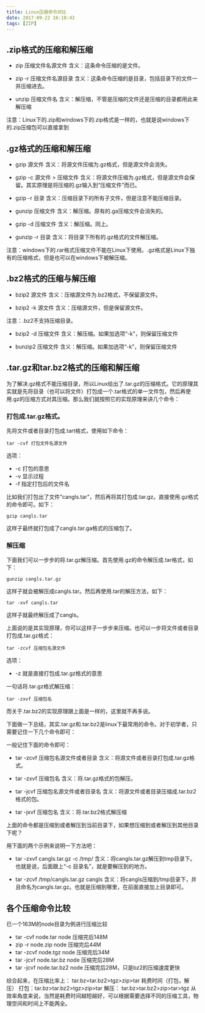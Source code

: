 ```yaml
---
title: Linux压缩命令对比
date: 2017-09-22 16:18:43
tags: [ZIP]
---
```

## .zip格式的压缩和解压缩

<!-- more -->

* zip 压缩文件名源文件
含义：这条命令压缩的是文件。

* zip -r 压缩文件名源目录
含义：这条命令压缩的是目录，包括目录下的文件一并压缩进去。

* unzip 压缩文件名
含义：解压缩，不管是压缩的文件还是压缩的目录都用此来解压缩

注意：Linux下的.zip和windows下的.zip格式是一样的，也就是说windows下的.zip压缩包可以直接拿到


## .gz格式的压缩和解压缩

* gzip 源文件
含义：将源文件压缩为.gz格式，但是源文件会消失。

* gzip -c 源文件 > 压缩文件
含义：将源文件压缩为.gz格式，但是源文件会保留。其实原理是将压缩的.gz输入到“压缩文件”而已。

* gzip -r 目录
含义：压缩目录下的所有子文件，但是注意不能压缩目录。

* gunzip 压缩文件
含义：解压缩。原有的.ga压缩文件会消失的。

* gzip -d 压缩文件
含义：解压缩。同上。

* gunzip -r 目录
含义：将目录下所有的.gz格式的文件解压缩。

注意：windows下的.rar格式压缩文件不能在Linux下使用。.gz格式是Linux下独有的压缩格式，但是也可以在windows下被解压缩。

## .bz2格式的压缩与解压缩

* bzip2 源文件
含义：压缩源文件为.bz2格式，不保留源文件。

* bzip2 -k 源文件
含义：压缩源文件，但是保留源文件。

注意：.bz2不支持压缩目录。

* bzip2 -d 压缩文件
含义：解压缩。如果加选项“-k”，则保留压缩文件

* bunzip2 压缩文件
含义：解压缩。如果加选项“-k”，则保留压缩文件

## .tar.gz和tar.bz2格式的压缩和解压缩

为了解决.gz格式不能压缩目录，所以Linux给出了.tar.gz的压缩格式。它的原理其实就是先将目录（也可以将文件）打包成一个.tar格式的单一文件包，然后再使用.gz的压缩方式对其压缩。那么我们就按照它的实现原理来讲几个命令：

### 打包成.tar.gz格式。

先将文件或者目录打包成.tart格式，使用如下命令：
```
tar -cvf 打包文件名源文件
```
选项：

* -c 打包的意思
* -v 显示过程
* -f 指定打包后的文件名

比如我们打包出了文件”cangls.tar”，然后再将其打包成.tar.gz。直接使用.gz格式的命令即可。如下：
```
gzip cangls.tar
```
这样子最终就打包成了cangls.tar.ga格式的压缩包了。

### 解压缩

下面我们可以一步步的将.tar.gz解压缩。首先使用.gz的命令解压成.tar格式，如下：
```
gunzip cangls.tar.gz
```
这样子就会被解压成cangls.tar。然后再使用.tar的解压方法，如下：
```
tar -xvf cangls.tar
```
这样子就最终解压成了cangls。

上面说的是其实现原理，你可以这样子一步步来压缩。也可以一步将文件或者目录打包成.tar.gz格式：
```
tar -zcvf 压缩包名源文件
```
选项：

* -z 就是直接打包成.tar.gz格式的意思

一句话将.tar.gz格式解压缩：
```
tar -zxvf 压缩包名
```
而关于.tar.bz2的实现原理跟上面是一样的，这里就不再多说。

下面做一下总结，其实.tar.gz和.tar.bz2是linux下最常用的命令。对于初学者，只需要记住一下几个命令即可：

一般记住下面的命令即可：

* tar -zcvf 压缩包名源文件或者目录
含义：将源文件或者目录打包成.tar.gz格式。

* tar -zxvf 压缩包名
含义：将.tar.gz格式的包解压。

* tar -jcvf 压缩包名源文件或者目录名
含义：将源文件或者目录压缩成.tar.bz2格式的包。

* tar -jxvf 压缩包名
含义：将.tar.bz2格式解压缩

上面的命令都是压缩到或者解压到当前目录下，如果想压缩到或者解压到其他目录下呢？

用下面的两个示例来说明一下方法吧：
* tar -zxvf cangls.tar.gz -c /tmp/
含义：将cangls.tar.gz解压到tmp目录下。也就是说，后面跟上“-c 目录名”，就是要解压到的地方。

* tar -zcvf /tmp/cangls.tar.gz cangls
含义：将cangls压缩到/tmp目录下，并且命名为cangls.tar.gz。也就是压缩到哪里，在前面直接加上目录即可。

## 各个压缩命令比较

已一个163M的node目录为例进行压缩比较

* tar -cvf node.tar node
压缩完后148M
* zip -r node.zip node
压缩完后44M
* tar -zcvf node.tgz node
压缩完后34M
* tar -jcvf node.tar.bz node
压缩完后28M
* tar -jcvf node.tar.bz2 node
压缩完后28M，只是bz2的压缩速度更快

综合起来，在压缩比率上： tar.bz=tar.bz2>tgz>zip>tar
耗费时间（打包，解压）
打包：tar.bz>tar.bz2>tgz>zip>tar
解压： tar.bz>tar.bz2>zip>tar>tgz
从效率角度来说，当然是耗费时间越短越好，可以根据需要选择不同的压缩工具，物理空间和时间上不能两全。
